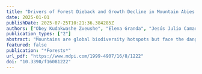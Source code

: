 ```yaml
---
title: "Drivers of Forest Dieback and Growth Decline in Mountain Abies fabri Forests (Gongga Mountain, SW China)"
date: 2025-01-01
publishDate: 2025-07-25T10:21:36.384285Z
authors: ["Obey Kudakwashe Zveushe", "Elena Granda", "Jesús Julio Camarero", "Faqin Dong", "Ying Han", "Víctor Resco de Dios"]
publication_types: ["2"]
abstract: "Mountains are global biodiversity hotspots but face the danger of habitat loss, especially at lower elevations due to climate-warming-induced forest dieback. In the Gongga Mountains (SW China), Abies fabri trees at 2800 m show increased mortality, yet the causes remain unclear. We assessed climatic influences and bark beetle infestations on tree vigor and radial growth, comparing healthy and declining trees at 2800, 3000, and 3600 m elevations. Leaf nitrogen and phosphorus concentrations were measured to evaluate nutrient status. From 1950 to 2019, mean annual temperatures rose at all elevations, while precipitation decreased at low elevations, negatively correlating with temperature. Such warmer, drier conditions impaired low-elevation trees. The decline in A. fabri growth began in the late 1990s to early 2000s, with an earlier and more pronounced onset at lower elevations. A clear lag is evident, as trees at 3000 m and 3600 m showed either delayed or minimal decline during the same period. High-elevation trees experienced more stable climate and better nutrient availability, supporting greater growth and leaf nitrogen in healthy trees. Bark beetle infestations were worst in declining trees at the highest elevation. Our results reveal that A. fabri vigor shifts along elevation gradients reflect interactions between abiotic and biotic stressors, especially aridification."
featured: false
publication: "*Forests*"
url_pdf: "https://www.mdpi.com/1999-4907/16/8/1222"
doi: "10.3390/f16081222"
---
```


